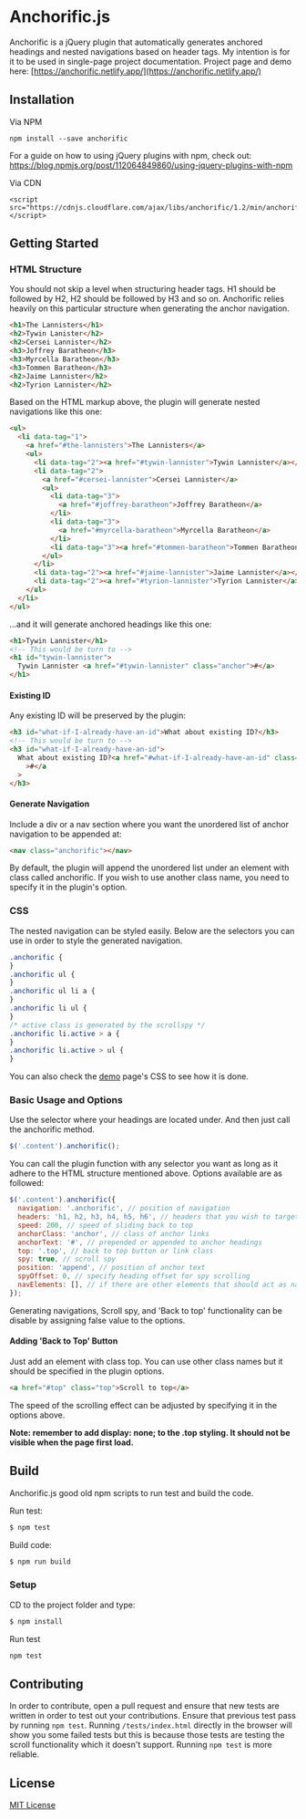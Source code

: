 # Anchorific.js

Anchorific is a jQuery plugin that automatically generates anchored headings and nested navigations based on header tags. My intention is for it to be used in single-page project documentation.
Project page and demo here: [https://anchorific.netlify.app/](https://anchorific.netlify.app/)

## Installation

Via NPM

```
npm install --save anchorific
```

For a guide on how to using jQuery plugins with npm, check out: https://blog.npmjs.org/post/112064849860/using-jquery-plugins-with-npm

Via CDN

```
<script src="https://cdnjs.cloudflare.com/ajax/libs/anchorific/1.2/min/anchorific.min.js"></script>
```

## Getting Started

### HTML Structure

You should not skip a level when structuring header tags. H1 should be followed by H2, H2 should be followed by H3 and so on. Anchorific relies heavily on this particular structure when generating the anchor navigation.

```html
<h1>The Lannisters</h1>
<h2>Tywin Lanister</h2>
<h2>Cersei Lannister</h2>
<h3>Joffrey Baratheon</h3>
<h3>Myrcella Baratheon</h3>
<h3>Tommen Baratheon</h3>
<h2>Jaime Lannister</h2>
<h2>Tyrion Lannister</h2>
```

Based on the HTML markup above, the plugin will generate nested navigations like this one:

```html
<ul>
  <li data-tag="1">
    <a href="#the-lannisters">The Lannisters</a>
    <ul>
      <li data-tag="2"><a href="#tywin-lannister">Tywin Lannister</a></li>
      <li data-tag="2">
        <a href="#cersei-lannister">Cersei Lannister</a>
        <ul>
          <li data-tag="3">
            <a href="#joffrey-baratheon">Joffrey Baratheon</a>
          </li>
          <li data-tag="3">
            <a href="#myrcella-baratheon">Myrcella Baratheon</a>
          </li>
          <li data-tag="3"><a href="#tommen-baratheon">Tommen Baratheon</a></li>
        </ul>
      </li>
      <li data-tag="2"><a href="#jaime-lannister">Jaime Lannister</a></li>
      <li data-tag="2"><a href="#tyrion-lannister">Tyrion Lannister</a></li>
    </ul>
  </li>
</ul>
```

...and it will generate anchored headings like this one:

```html
<h1>Tywin Lannister</h1>
<!-- This would be turn to -->
<h1 id="tywin-lannister">
  Tywin Lannister <a href="#tywin-lannister" class="anchor">#</a>
</h1>
```

#### Existing ID

Any existing ID will be preserved by the plugin:

```html
<h3 id="what-if-I-already-have-an-id">What about existing ID?</h3>
<!-- This would be turn to -->
<h3 id="what-if-I-already-have-an-id">
  What about existing ID?<a href="#what-if-I-already-have-an-id" class="anchor"
    >#</a
  >
</h3>
```

#### Generate Navigation

Include a div or a nav section where you want the unordered list of anchor navigation to be appended at:

```html
<nav class="anchorific"></nav>
```

By default, the plugin will append the unordered list under an element with class called anchorific. If you wish to use another class name, you need to specify it in the plugin's option.

### CSS

The nested navigation can be styled easily. Below are the selectors you can use in order to style the generated navigation.

```css
.anchorific {
}
.anchorific ul {
}
.anchorific ul li a {
}
.anchorific li ul {
}
/* active class is generated by the scrollspy */
.anchorific li.active > a {
}
.anchorific li.active > ul {
}
```

You can also check the [demo](http://renaysha.me/anchorific-js) page's CSS to see how it is done.

### Basic Usage and Options

Use the selector where your headings are located under. And then just call the anchorific method.

```javascript
$('.content').anchorific();
```

You can call the plugin function with any selector you want as long as it adhere to the HTML structure mentioned above. Options available are as followed:

```javascript
$('.content').anchorific({
  navigation: '.anchorific', // position of navigation
  headers: 'h1, h2, h3, h4, h5, h6', // headers that you wish to target
  speed: 200, // speed of sliding back to top
  anchorClass: 'anchor', // class of anchor links
  anchorText: '#', // prepended or appended to anchor headings
  top: '.top', // back to top button or link class
  spy: true, // scroll spy
  position: 'append', // position of anchor text
  spyOffset: 0, // specify heading offset for spy scrolling
  navElements: [], // if there are other elements that should act as navigation, add classes here
});
```

Generating navigations, Scroll spy, and 'Back to top' functionality can be disable by assigning false value to the options.

#### Adding 'Back to Top' Button

Just add an element with class top. You can use other class names but it should be specified in the plugin options.

```html
<a href="#top" class="top">Scroll to top</a>
```

The speed of the scrolling effect can be adjusted by specifying it in the options above.

**Note: remember to add display: none; to the .top styling. It should not be visible when the page first load.**

## Build

Anchorific.js good old npm scripts to run test and build the code.

Run test:

```bash
$ npm test
```

Build code:

```bash
$ npm run build
```

### Setup

CD to the project folder and type:

```bash
$ npm install
```

Run test

```bash
npm test
```

## Contributing

In order to contribute, open a pull request and ensure that new tests are written in order to test out your contributions. Ensure that previous test pass by running `npm test`. Running `/tests/index.html` directly in the browser will show you some failed tests but this is because those tests are testing the scroll functionality which it doesn't support. Running `npm test` is more reliable.

## License

[MIT License](http://opensource.org/licenses/MIT)
